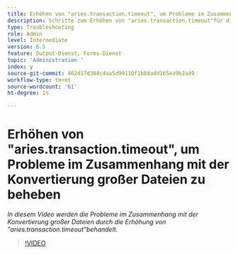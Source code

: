 ```yaml
---
title: Erhöhen von "aries.transaction.timeout", um Probleme im Zusammenhang mit der Konvertierung großer Dateien zu beheben
description: Schritte zum Erhöhen von "aries.transaction.timeout"für die Konvertierung großer Dateien
type: Troubleshooting
role: Admin
level: Intermediate
version: 6.5
feature: Output-Dienst, Forms-Dienst
topic: 'Administration '
index: y
source-git-commit: 462417d384c4aa5d99110f1b8dadd165ea9b2a49
workflow-type: tm+mt
source-wordcount: '61'
ht-degree: 1%

---
```



# Erhöhen von &quot;aries.transaction.timeout&quot;, um Probleme im Zusammenhang mit der Konvertierung großer Dateien zu beheben

*In diesem Video werden die Probleme im Zusammenhang mit der Konvertierung großer Dateien durch die Erhöhung von &quot;aries.transaction.timeout&quot;behandelt.*

>[!VIDEO](https://video.tv.adobe.com/v/335502?quality=9&learn=on)
